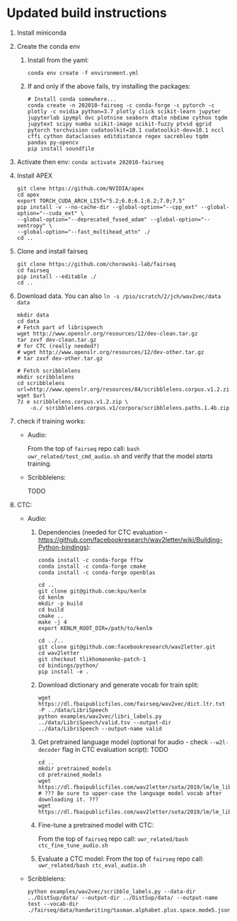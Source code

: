 # Updated build instructions

1. Install miniconda

2. Create the conda env
    1. Install from the yaml:
        ```
        conda env create -f environment.yml
        ```
    2. If and only if the above fails, try installing the packages:
        ```
        # Install conda somewhere...
        conda create -n 202010-fairseq -c conda-forge -c pytorch -c plotly -c nvidia python=3.7 plotly click scikit-learn jupyter jupyterlab ipympl dvc plotnine seaborn dtale nbdime cython tqdm jupytext scipy numba scikit-image scikit-fuzzy ptvsd qgrid pytorch torchvision cudatoolkit=10.1 cudatoolkit-dev=10.1 nccl cffi cython dataclasses editdistance regex sacrebleu tqdm pandas py-opencv
        pip install soundfile
        ```

3. Activate then env: `conda activate 202010-fairseq`
    
4. Install APEX
    ```
    git clone https://github.com/NVIDIA/apex
    cd apex
    export TORCH_CUDA_ARCH_LIST="5.2;6.0;6.1;6.2;7.0;7.5"
    pip install -v --no-cache-dir --global-option="--cpp_ext" --global-option="--cuda_ext" \
    --global-option="--deprecated_fused_adam" --global-option="--xentropy" \
    --global-option="--fast_multihead_attn" ./
    cd ..
    ```

5. Clone and install fairseq
    ```
    git clone https://github.com/chorowski-lab/fairseq
    cd fairseq
    pip install --editable ./
    cd ..
    ```

6. Download data. You can also `ln -s /pio/scratch/2/jch/wav2vec/data data`
    ```
    mkdir data
    cd data
    # Fetch part of librispeech
    wget http://www.openslr.org/resources/12/dev-clean.tar.gz
    tar zxvf dev-clean.tar.gz 
    # for CTC (really needed?)
    # wget http://www.openslr.org/resources/12/dev-other.tar.gz
    # tar zxvf dev-other.tar.gz 

    # Fetch scribblelens
    mkdir scribblelens
    cd scribblelens
    url=http://www.openslr.org/resources/84/scribblelens.corpus.v1.2.zip
    wget $url
    7z e scribblelens.corpus.v1.2.zip \
        -o./ scribblelens.corpus.v1/corpora/scribblelens.paths.1.4b.zip
    ```

7. check if training works:
    - Audio:

        From the top of `fairseq` repo call: `bash uwr_related/test_cmd_audio.sh` and verify that the model _starts_ training.
    
    - Scribblelens:
        
        TODO

8. CTC:
    - Audio:
        1. Dependencies (needed for CTC evaluation - https://github.com/facebookresearch/wav2letter/wiki/Building-Python-bindings):

            ```
            conda install -c conda-forge fftw
            conda install -c conda-forge cmake
            conda install -c conda-forge openblas

            cd ..
            git clone git@github.com:kpu/kenlm
            cd kenlm
            mkdir -p build
            cd build
            cmake ..
            make -j 4
            export KENLM_ROOT_DIR=/path/to/kenlm

            cd ../..
            git clone git@github.com:facebookresearch/wav2letter.git
            cd wav2letter
            git checkout tlikhomanenko-patch-1
            cd bindings/python/
            pip install -e .
            ```
        
        2. Download dictionary and generate vocab for train split:

            ```
            wget https://dl.fbaipublicfiles.com/fairseq/wav2vec/dict.ltr.txt -P ../data/LibriSpeech
            python examples/wav2vec/libri_labels.py ../data/LibriSpeech/valid.tsv --output-dir ../data/LibriSpeech --output-name valid
            ```

        3. Get pretrained language model (optional for audio - check `--w2l-decoder` flag in CTC evaluation script):
            TODO
            ```
            cd ..
            mkdir pretrained_models
            cd pretrained_models
            wget https://dl.fbaipublicfiles.com/wav2letter/sota/2019/lm/lm_librispeech_word_transformer.pt
            # ??? Be sure to upper-case the language model vocab after downloading it. ???
            wget https://dl.fbaipublicfiles.com/wav2letter/sota/2019/lm/lm_librispeech_word_transformer.dict

            ```
        
        4. Fine-tune a pretrained model with CTC:

            From the top of `fairseq` repo call: `uwr_related/bash ctc_fine_tune_audio.sh`
            
        5. Evaluate a CTC model:
            From the top of `fairseq` repo call: `uwr_related/bash ctc_eval_audio.sh`

    - Scribblelens:

        ```
        python examples/wav2vec/scribble_labels.py --data-dir ../DistSup/data/ --output-dir ../DistSup/data/ --output-name test --vocab-dir ./fairseq/data/handwriting/tasman.alphabet.plus.space.mode5.json
        ```